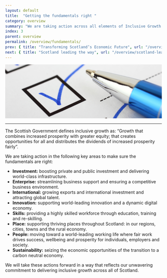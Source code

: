 ```yaml
---
layout: default
title:  "Getting the fundamentals right "
category: overview
summary: "We are taking action across all elements of Inclusive Growth."
index: 3
parent: overview
permalink: /overview/fundamentals/
prev: { title: "Transforming Scotland’s Economic Future", url: "/overview/transforming-scotland/"}
next: { title: "Scotland leading the way", url: "/overview/scotland-leading-the-way/"}
---
```


![A pen ticking a checkbox](/assets/images/pageimages/Overview3.jpg)
<br>
<hr>

The Scottish Government defines inclusive growth as: “Growth that combines increased prosperity with greater equity; that creates opportunities for all and distributes the dividends of increased prosperity fairly”. 

We are taking action in the following key areas to make sure the fundamentals are right: 

* **Investment:** boosting private and public investment and delivering world-class infrastructure.
* **Enterprise:** streamlining business support and ensuring a competitive business environment.
* **International:** growing exports and international investment and attracting global talent.
* **Innovation:** supporting world-leading innovation and a dynamic digital economy.
* **Skills:** providing a highly skilled workforce through education, training and re-skilling.
* **Place:** supporting thriving places throughout Scotland: in our regions, cities, towns and the rural economy.
* **People:** moving toward a world-leading working life where fair work drives success, wellbeing and prosperity for individuals, employers and society.
* **Sustainability:** seizing the economic opportunities of the transition to a carbon neutral economy.

We will take these actions forward in a way that reflects our unwavering commitment to delivering inclusive growth across all of Scotland. 
